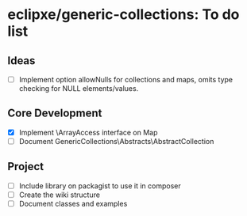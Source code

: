 # eclipxe/generic-collections: To do list

## Ideas

- [ ] Implement option allowNulls for collections and maps, omits type checking for NULL elements/values.

## Core Development

- [x] Implement \ArrayAccess interface on Map
- [ ] Document GenericCollections\Abstracts\AbstractCollection

## Project

- [ ] Include library on packagist to use it in composer
- [ ] Create the wiki structure
- [ ] Document classes and examples
